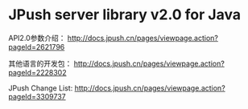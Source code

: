 JPush server library v2.0 for Java
==================================

API2.0参数介绍：
http://docs.jpush.cn/pages/viewpage.action?pageId=2621796

其他语言的开发包：
http://docs.jpush.cn/pages/viewpage.action?pageId=2228302

JPush Change List:
http://docs.jpush.cn/pages/viewpage.action?pageId=3309737

